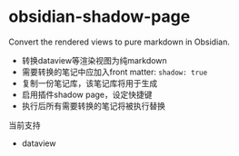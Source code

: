 # obsidian-shadow-page
 Convert the rendered views to pure markdown in Obsidian.
 - 转换dataview等渲染视图为纯markdown
 - 需要转换的笔记中应加入front matter: `shadow: true`
 - 复制一份笔记库，该笔记库将用于生成
 - 启用插件shadow page，设定快捷键
 - 执行后所有需要转换的笔记将被执行替换
 
 当前支持
 - dataview
